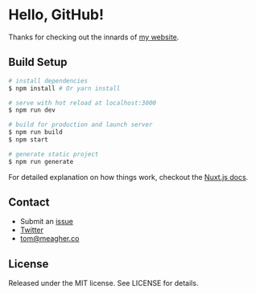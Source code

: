 # Hello, GitHub!

Thanks for checking out the innards of [my website](http://meagher.co/).

## Build Setup

``` bash
# install dependencies
$ npm install # Or yarn install

# serve with hot reload at localhost:3000
$ npm run dev

# build for production and launch server
$ npm run build
$ npm start

# generate static project
$ npm run generate
```

For detailed explanation on how things work, checkout the [Nuxt.js docs](https://github.com/nuxt/nuxt.js).

## Contact

* Submit an [issue](https://github.com/tmm/tmm.github.io/issues)
* [Twitter](https://twitter.com/tomfme/)
* tom@meagher.co

## License

Released under the MIT license. See LICENSE for details.